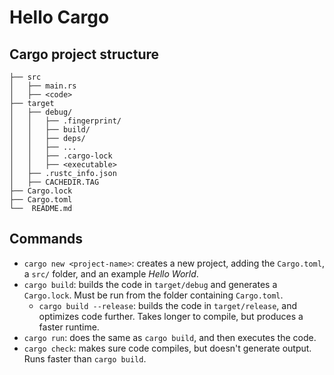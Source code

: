 # Hello Cargo


## Cargo project structure

```
├── src
│   ├── main.rs
│   ├── <code>
├── target
│   ├── debug/
│   │   ├── .fingerprint/
│   │   ├── build/
│   │   ├── deps/
│   │   ├── ...
│   │   ├── .cargo-lock
│   │   ├── <executable>
│   ├── .rustc_info.json
│   ├── CACHEDIR.TAG
├── Cargo.lock
├── Cargo.toml
└──  README.md
```

## Commands

* `cargo new <project-name>`: creates a new project, adding the `Cargo.toml`, a `src/` folder, and an example _Hello World_.
* `cargo build`: builds the code in `target/debug` and generates a `Cargo.lock`. Must be run from the folder containing `Cargo.toml`.
  - `cargo build --release`: builds the code in `target/release`, and optimizes code further. Takes longer to compile, but produces a faster runtime.
* `cargo run`: does the same as `cargo build`, and then executes the code.
* `cargo check`: makes sure code compiles, but doesn't generate output. Runs faster than `cargo build`.
